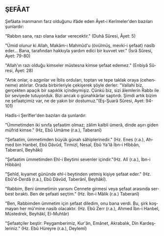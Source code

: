## ŞEFÂAT

Şefâata inanmanın farz olduğunu ifâde eden Âyet-i Kerîmeler'den bazıları şunlardır:

"Rabbın sana, razı olana kadar verecektir." (Duhâ Sûresi, Âyet: 5)

"Ümid olunur ki Allah, Makâm-ı Mahmûd'u (övülmüş, mevki-i şefaat) nasîb eder... Bana, tarafından hakkıyla yardım edici bir kuvvet ver." (İsrâ Sûresi, Ayet: 79-80)

"Allah'ın razı olduğu kimseler müstesna kimse şefaat edemez." (Enbiyâ Sû­resi, Âyet: 28)

"Artık onlar, o azgınlar ve İblis orduları, toptan ve tepe taklak oraya (cehen­neme) atılırlar. Orada birbirleriyle çekişerek şöyle derler: "Vallahi biz, gerçekten apaçık bir sapıklık içindeymişiz. Çünkü biz, sizi âlemlerin Rabbı ile bir seviyede tutuyorduk. Bizi ancak o günahkârlar saptırdı. Şimdi artık bizim ne şefaatçimiz var, ne de yakın bir dostumuz."(Eş-Şuarâ Sûresi, Ayet: 94-101)

Hadîs-i Şerîfler'den bazıları da şunlardır:

"Ümmetimden iki sınıfa şefaatim olmaz; zâlim kalbli ümerâ, dinde aşırı gi­den müfrid kimse." (Hz, Ebû Umâme (r.a.), Taberanî)

"Şefaatim, ümmetimden büyük günah sâhiplerinedir." (Hz. Enes (r.a.), Ah­med bin Hanbel, Ebû Dâvûd, Tirmizî, Nesaî, Ebû Ya'lâ İbn-i Hîbbân, Taberanî, Beyhâki)

"Şefaatim ümmetimden Ehl-i Beytimi sevenler içindir."(Hz. Alî (r.a.), İbn-i Hibbân)

"Şehîd, kıyamet gününde ehl-i beytinden yetmiş kişiye şefaat eder." (Hz. Ebû'd-Derdâ (r.a.), Ebû Dâvûd, Taberânî, Beyhâkî).

"Rabbim, Beni ümmetimin yarısını Cennete girmesi veya şefaat arasında ser­best bıraktı. Ben de şefaati seçtim." (Hz. İbn-i Mâlik (r.a.) Taberanî)

"Ben, Rabbimden ümmetim için şefaat diledim, onu bana verdi. Bu, şirk koş­mayan her mü'mine nasib olacaktır. (Hz. Ebû Zerr (r.a.), Ahmed İbn-i Hanbel, Müstedrek, Beyhâkî, El-Muhtâr)

"Şefaatçiler beştir: Peygamberimiz, Kur'ân, Emânet, Akrabalık, Din Kardeş­leriniz." (Hz. Ebû Hüreyre (r.a.), Deylemî)
